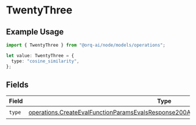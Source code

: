 # TwentyThree

## Example Usage

```typescript
import { TwentyThree } from "@orq-ai/node/models/operations";

let value: TwentyThree = {
  type: "cosine_similarity",
};
```

## Fields

| Field                                                                                                                                                                                          | Type                                                                                                                                                                                           | Required                                                                                                                                                                                       | Description                                                                                                                                                                                    |
| ---------------------------------------------------------------------------------------------------------------------------------------------------------------------------------------------- | ---------------------------------------------------------------------------------------------------------------------------------------------------------------------------------------------- | ---------------------------------------------------------------------------------------------------------------------------------------------------------------------------------------------- | ---------------------------------------------------------------------------------------------------------------------------------------------------------------------------------------------- |
| `type`                                                                                                                                                                                         | [operations.CreateEvalFunctionParamsEvalsResponse200ApplicationJSONResponseBody523Type](../../models/operations/createevalfunctionparamsevalsresponse200applicationjsonresponsebody523type.md) | :heavy_check_mark:                                                                                                                                                                             | N/A                                                                                                                                                                                            |